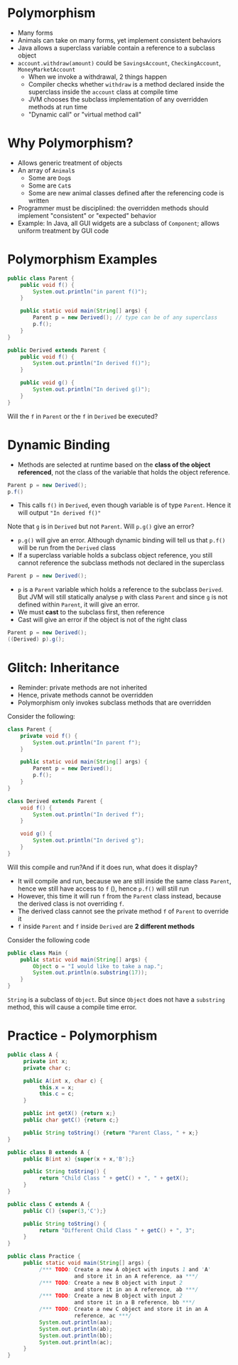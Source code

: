 # Polymorphism

- Many forms
- Animals can take on many forms, yet implement consistent behaviors
- Java allows a superclass variable contain a reference to a subclass object
- `account.withdraw(amount)` could be `SavingsAccount`, `CheckingAccount`, `MoneyMarketAccount`
  - When we invoke a withdrawal, 2 things happen
  - Compiler checks whether `withdraw` is a method declared inside the superclass inside the `account` class at compile time
  - JVM chooses the subclass implementation of any overridden methods at run time
  - "Dynamic call" or "virtual method call"

# Why Polymorphism?

- Allows generic treatment of objects
- An array of `Animal`s
  - Some are `Dog`s
  - Some are `Cat`s
  - Some are new animal classes defined after the referencing code is written
- Programmer must be disciplined: the overridden methods should implement "consistent" or "expected" behavior
- Example: In Java, all GUI widgets are a subclass of `Component`; allows uniform treatment by GUI code

# Polymorphism Examples

```java
public class Parent {
    public void f() {
        System.out.println("in parent f()");
    }

    public static void main(String[] args) {
        Parent p = new Derived(); // type can be of any superclass
        p.f();
    }
}

public Derived extends Parent {
    public void f() {
        System.out.println("In derived f()");
    }

    public void g() {
        System.out.println("In derived g()");
    }
}
```

Will the `f` in `Parent` or the `f` in `Derived` be executed?

# Dynamic Binding

- Methods are selected at runtime based on the **class of the object referenced**, not the class of the variable that holds the object reference.

```java
Parent p = new Derived();
p.f()
```

- This calls `f()` in `Derived`, even though variable is of type `Parent`. Hence it will output `"In derived f()"`

Note that `g` is in `Derived` but not `Parent`. Will `p.g()` give an error?

- `p.g()` will give an error. Although dynamic binding will tell us that `p.f()` will be run from the `Derived` class
- If a superclass variable holds a subclass object reference, you still cannot reference the subclass methods not declared in the superclass

```java
Parent p = new Derived();
```

- `p` is a `Parent` variable which holds a reference to the subclass `Derived`. But JVM will still statically analyse `p` with class `Parent` and since `g` is not defined within `Parent`, it will give an error.
- We must **cast** to the subclass first, then reference
- Cast will give an error if the object is not of the right class

```java
Parent p = new Derived();
((Derived) p).g();
```

# Glitch: Inheritance

- Reminder: private methods are not inherited
- Hence, private methods cannot be overridden
- Polymorphism only invokes subclass methods that are overridden

Consider the following:

```java
class Parent {
    private void f() {
        System.out.println("In parent f");
    }

    public static void main(String[] args) {
        Parent p = new Derived();
        p.f();
    }
}

class Derived extends Parent {
    void f() {
        System.out.println("In derived f");
    }

    void g() {
        System.out.println("In derived g");
    }
}
```

Will this compile and run?And if it does run, what does it display?

- It will compile and run, because we are still inside the same class `Parent`, hence we still have access to `f` (), hence `p.f()` will still run
- However, this time it will run `f` from the `Parent` class instead, because the derived class is not overriding `f`.
- The derived class cannot see the private method `f` of `Parent` to override it
- `f` inside `Parent` and `f` inside `Derived` are **2 different methods**

Consider the following code

```java
public class Main {
    public static void main(String[] args) {
        Object o = "I would like to take a nap.";
        System.out.println(o.substring(17));
    }
}
```

`String` is a subclass of `Object`. But since `Object` does not have a `substring` method, this will cause a compile time error.

# Practice - Polymorphism

```java
public class A {
     private int x;
     private char c;

     public A(int x, char c) {
          this.x = x;
          this.c = c;
     }

     public int getX() {return x;}
     public char getC() {return c;}

     public String toString() {return "Parent Class, " + x;}
}

public class B extends A {
     public B(int x) {super(x + x,'B');}

     public String toString() {
          return "Child Class " + getC() + ", " + getX();
     }
}

public class C extends A {
     public C() {super(3,'C');}

     public String toString() {
          return "Different Child Class " + getC() + ", 3";
     }
}

public class Practice {
     public static void main(String[] args) {
          /*** TODO: Create a new A object with inputs 1 and 'A'
                     and store it in an A reference, aa ***/
          /*** TODO: Create a new B object with input 2
                     and store it in an A reference, ab ***/
          /*** TODO: Create a new B object with input 2
                     and store it in a B reference, bb ***/
          /*** TODO: Create a new C object and store it in an A
                     reference, ac ***/
          System.out.println(aa);
          System.out.println(ab);
          System.out.println(bb);
          System.out.println(ac);
     }
}
```
